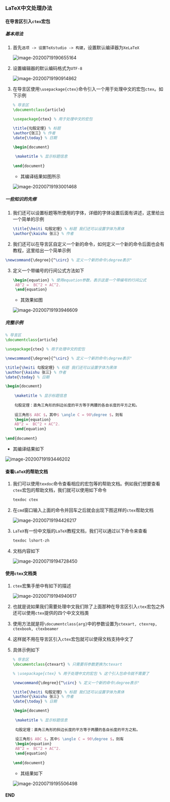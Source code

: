 ### LaTeX中文处理办法



#### 在导言区引入`ctex`宏包

##### 基本用法

1. 首先`选项 -> 设置TeXstudio -> 构建`，设置默认编译器为`XeLaTeX`

   ![image-20200719190655164](assets/image-20200719190655164.png)

   

2. 设置编辑器的默认编码格式为`UTF-8`

   ![image-20200719190914862](assets/image-20200719190914862.png)

   

3. 在导言区使用`\usepackage{ctex}`命令引入一个用于处理中文的宏包`ctex`。如下示例

   ```latex
   % 导言区
   \documentclass{article}
   
   \usepackage{ctex} % 用于处理中文的宏包
   
   \title{勾股定理} % 标题
   \author{张三} % 作者
   \date{\today} % 日期
   
   \begin{document}
   	
   	\maketitle % 显示标题信息
   	
   \end{document}
   ```

   - 其编译结果如图所示

   ![image-20200719193001468](assets/image-20200719193001468.png)

##### 一些知识的先修

1. 我们还可以设置标题等所使用的字体，详细的字体设置后面有讲述，这里给出一个简单的示例

   ```latex
   \title{\heiti 勾股定理} % 标题 我们还可以设置字体为黑体
   \author{\kaishu 张三} % 作者
   ```

2.  我们还可以在导言区自定义一个新的命令，如何定义一个新的命令后面也会有教程，这里给出一个简单示例

   ```latex
   \newcommand{\degree}{^\circ} % 定义一个新的命令\degree表示°
   ```

3. 定义一个带编号的行间公式方法如下

   ```latex
   \begin{equation} % 使用equation参数，表示这是一个带编号的行间公式	
   	AB^2 = 	BC^2 + AC^2.	
   	\end{equation}
   ```

   - 其效果如图

   ![image-20200719193946609](assets/image-20200719193946609.png)

   

##### 完整示例

```latex
% 导言区
\documentclass{article}

\usepackage{ctex} % 用于处理中文的宏包

\newcommand{\degree}{^\circ} % 定义一个新的命令\degree表示°

\title{\heiti 勾股定理} % 标题 我们还可以设置字体为黑体
\author{\kaishu 张三} % 作者
\date{\today} % 日期

\begin{document}
	
	\maketitle % 显示标题信息
	
	勾股定理：直角三角形的斜边长度的平方等于两腰的各自长度的平方之和。
	
	设三角形$ ABC $，其中$ \angle C = 90\degree $，则有
	\begin{equation}	
	AB^2 = 	BC^2 + AC^2.	
	\end{equation}
	
\end{document}
```

- 其编译结果如下

![image-20200719193446202](assets/image-20200719193446202.png)



#### 查看`LaTeX`的帮助文档

1. 我们可以使用`texdoc`命令查看相应的宏包等的帮助文档。例如我们想要查看`ctex`宏包的帮助文档，我们就可以使用如下命令

   ```bash
   texdoc ctex
   ```

   

2. 在`cmd`窗口输入上面的命令并回车之后就会出现下图这样的`ctex`帮助文档

   ![image-20200719194426217](assets/image-20200719194426217.png)

   

3. `LaTeX`有一份中文版的`LaTeX`教程文档，我们可以通过以下命令来查看

   ```bash
   texdoc lshort-zh
   ```

4. 文档内容如下

   ![image-20200719194728450](assets/image-20200719194728450.png)



#### 使用`ctex`文档类

1. `ctex`宏集手册中有如下的描述

   ![image-20200719194940617](assets/image-20200719194940617.png)

   

2. 也就是说如果我们需要处理中文我们除了上面那种在导言区引入`ctex`宏包之外还可以使用`ctex`提供的四个中文文档类

3. 使用方法就是将`\documentclass{arg}`中的参数设置为`ctexart, ctexrep, ctexbook, ctexbeamer`

4. 这样就不用在导言区引入`ctex`宏包就可以使得文档支持中文了

5. 具体示例如下

   ```latex
   % 导言区
   \documentclass{ctexart} % 只需要将参数更换为ctexart
   
   % \usepackage{ctex} % 用于处理中文的宏包 % 这个引入包命令就不需要了
   
   \newcommand{\degree}{^\circ} % 定义一个新的命令\degree表示°
   
   \title{\heiti 勾股定理} % 标题 我们还可以设置字体为黑体
   \author{\kaishu 张三} % 作者
   \date{\today} % 日期
   
   \begin{document}
   	
   	\maketitle % 显示标题信息
   	
   	勾股定理：直角三角形的斜边长度的平方等于两腰的各自长度的平方之和。
   	
   	设三角形$ ABC $，其中$ \angle C = 90\degree $，则有
   	\begin{equation}	
   	AB^2 = 	BC^2 + AC^2.	
   	\end{equation}
   	
   \end{document}
   ```

   - 其结果如下

   ![image-20200719195506498](assets/image-20200719195506498.png)

   



#### END